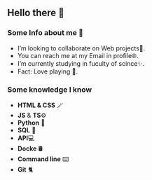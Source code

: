 ## Hello there 👋


### Some Info about me 🔔

- I’m looking to collaborate on Web projects🥇.
- You can reach me at my Email in profile🌐.
- I’m currently studying in fuculty of scince✨.
- Fact: Love playing 🏓.

### Some knowledge I know

- **HTML & CSS** 🪄
- **JS** & **TS**⚙️
- **Python** 🐍
- **SQL** 🧩
- **API**💻
- **Docke** 🛢️
- **Command line** ⌨️
- **Git** 🐈
